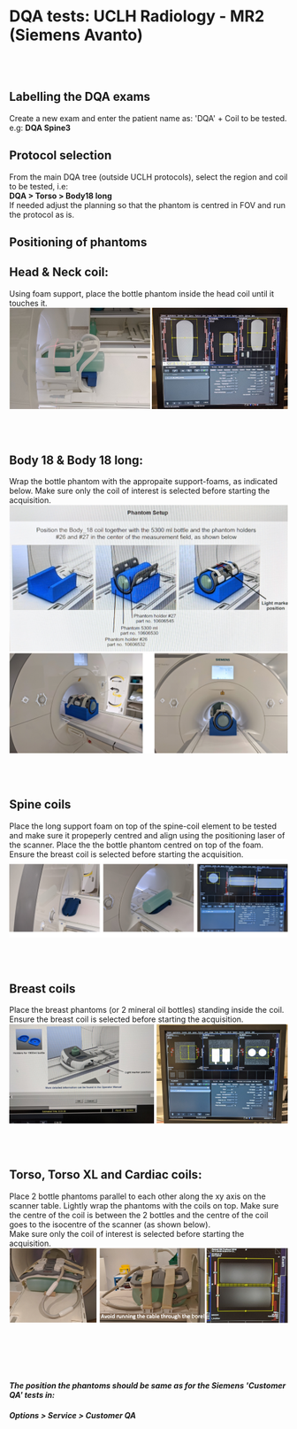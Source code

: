 
# DQA tests: UCLH Radiology - MR2 (Siemens Avanto) 
<br/><br/>

## Labelling the DQA exams
Create a new exam and enter the patient name as: 'DQA' + Coil to be tested. 
e.g:   **DQA Spine3**


## Protocol selection 
From the main DQA tree (outside UCLH protocols), select the region and coil to be tested, i.e:   
**DQA > Torso > Body18 long**   
If needed adjust the planning so that the phantom is centred in FOV and run the protocol as is.


## Positioning of phantoms

## Head & Neck coil:
Using foam support, place the bottle phantom inside the head coil until it touches it.
![](media/MR2/HN.png) 

<br/><br/>

## Body 18 & Body 18 long:
Wrap the bottle phantom with the appropaite support-foams, as indicated below.
Make sure only the coil of interest is selected before starting the acquisition.
![](media/guide.png) 
![](media/MR2/body18.png) 

<br/><br/>

## Spine coils
Place the long support foam on top of the spine-coil element to be tested and make sure it propeperly centred and align using the positioning laser of the scanner. Place the the bottle phantom centred on top of the foam.   
Ensure the breast coil is selected before starting the acquisition.
![](media/MR2/spine.png) 

<br/><br/>

## Breast coils
Place the breast phantoms (or 2 mineral oil bottles) standing inside the coil.   
Ensure the breast coil is selected before starting the acquisition.
![](media/MR2/breast.png) 

<br/><br/>

## Torso, Torso XL and Cardiac coils:
Place 2 bottle phantoms parallel to each other along the xy axis on the scanner table. Lightly wrap the phantoms with the coils on top. Make sure the centre of the coil is between the 2 bottles and the centre of the coil goes to the isocentre of the scanner (as shown below).   
Make sure only the coil of interest is selected before starting the acquisition.
![](media/MR2/torso.png) 



<br/><br/>
<br/><br/>



#### *The position the phantoms should be same as for the Siemens 'Customer QA' tests in:*
#### *Options > Service > Customer QA*


